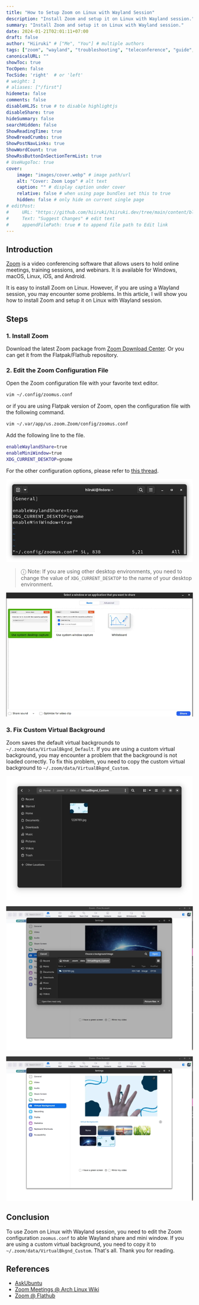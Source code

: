 ```yaml
---
title: "How to Setup Zoom on Linux with Wayland Session"
description: "Install Zoom and setup it on Linux with Wayland session."
summary: "Install Zoom and setup it on Linux with Wayland session."
date: 2024-01-21T02:01:11+07:00
draft: false
author: "Hiiruki" # ["Me", "You"] # multiple authors
tags: ["zoom", "wayland", "troubleshooting", "teleconference", "guide", "linux", "tutorial"]
canonicalURL: ""
showToc: true
TocOpen: false
TocSide: 'right'  # or 'left'
# weight: 1
# aliases: ["/first"]
hidemeta: false
comments: false
disableHLJS: true # to disable highlightjs
disableShare: true
hideSummary: false
searchHidden: false
ShowReadingTime: true
ShowBreadCrumbs: true
ShowPostNavLinks: true
ShowWordCount: true
ShowRssButtonInSectionTermList: true
# UseHugoToc: true
cover:
    image: "images/cover.webp" # image path/url
    alt: "Cover: Zoom Logo" # alt text
    caption: "" # display caption under cover
    relative: false # when using page bundles set this to true
    hidden: false # only hide on current single page
# editPost:
#     URL: "https://github.com/hiiruki/hiiruki.dev/tree/main/content/blog/setup-zoom-linux-wayland/index.md"
#     Text: "Suggest Changes" # edit text
#     appendFilePath: true # to append file path to Edit link
---
```


## Introduction

[Zoom](https://zoom.us/) is a video conferencing software that allows users to hold online meetings, training sessions, and webinars. It is available for Windows, macOS, Linux, iOS, and Android.

It is easy to install Zoom on Linux. However, if you are using a Wayland session, you may encounter some problems. In this article, I will show you how to install Zoom and setup it on Linux with Wayland session.

## Steps

### 1. Install Zoom

Download the latest Zoom package from [Zoom Download Center](https://zoom.us/download). Or you can get it from the Flatpak/Flathub repository.

### 2. Edit the Zoom Configuration File

Open the Zoom configuration file with your favorite text editor.

```bash
vim ~/.config/zoomus.conf
```

or if you are using Flatpak version of Zoom, open the configuration file with the following command.

```bash
vim ~/.var/app/us.zoom.Zoom/config/zoomus.conf
```

Add the following line to the file.

```bash
enableWaylandShare=true
enableMiniWindow=true
XDG_CURRENT_DESKTOP=gnome
```

For the other configuration options, please refer to [this thread](https://askubuntu.com/questions/1388053/what-are-all-of-the-available-zoomus-conf-options "What are all of the available zoomus.conf options? @ AskUbuntu").

![zoomus.conf](./images/zoomus_conf.webp#center)

> ⓘ Note: If you are using other desktop environments, you need to change the value of `XDG_CURRENT_DESKTOP` to the name of your desktop environment.

![Screenshare](./images/screenshare_wayland.webp#center)

### 3. Fix Custom Virtual Background

Zoom saves the default virtual backgrounds to `~/.zoom/data/VirtualBkgnd_Default`. If you are using a custom virtual background, you may encounter a problem that the background is not loaded correctly. To fix this problem, you need to copy the custom virtual background to `~/.zoom/data/VirtualBkgnd_Custom`.

![Copy the virtual background to `~/.zoom/data/VirtualBkgnd_Custom`](./images/VirtualBkgnd_Custom.webp#center)

![Select the virtual background](./images/VirtualBkgnd_Custom_2.webp#center)

![fixed virtual background](./images/VirtualBkgnd_Custom_3.webp#center)

## Conclusion

To use Zoom on Linux with Wayland session, you need to edit the Zoom configuration `zoomus.conf` to able Wayland share and mini window. If you are using a custom virtual background, you need to copy it to `~/.zoom/data/VirtualBkgnd_Custom`. That's all. Thank you for reading.

## References

- [AskUbuntu](https://askubuntu.com/questions/1388053/what-are-all-of-the-available-zoomus-conf-options "What are all of the available zoomus.conf options? - Ask Ubuntu")
- [Zoom Meetings @ Arch Linux Wiki](https://wiki.archlinux.org/title/Zoom_Meetings)
- [Zoom @ Flathub](https://flathub.org/apps/us.zoom.Zoom)